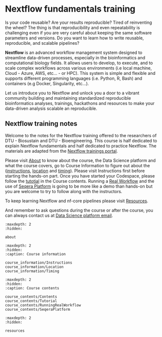 # Nextflow fundamentals training

Is your code reusable? Are your results reproducible? Tired of reinventing the wheel? The thing is that reproducibility and even repeatability is challenging even if you are very careful about keeping the same software parameters and versions. Do you want to learn how to write reusable, reproducible, and scalable pipelines?

**Nextflow** is an advanced workflow management system designed to streamline data-driven processes, especially in the bioinformatics and computational biology fields. It allows users to develop, to execute, and to scale complex workflows across various environments (i.e local machine, Cloud - Azure, AWS, etc... - or HPC). This system is simple and flexible and supports different programming languages (i.e. Python, R, Bash) and containers (e.g Docker, Singularity, etc...).

Let us introduce you to Nextflow and unlock you a door to a vibrant community building and maintaining standardized reproducible bioinformatics analyses, trainings, hackathons and resources to make your data-driven analysis scalable an reproducible.

## Nextflow training notes

Welcome to the notes for the Nextflow training offered to the researchers of DTU - Biosustain and DTU - Bioengineering. This course is half dedicated to explain Nextflow fundamentals and half dedicated to practice Nextflow. The materials are adapted from the [Nextflow trainings portal](https://training.nextflow.io/). 

Please visit [About](https://biosustain.github.io/dsp_nextflow_training/about.html) to know about the course, the Data Science platform and what the course covers, go to Course Information to figure out about the ([instructions](https://biosustain.github.io/dsp_nextflow_training/course_information/Instructions.html), [location](https://biosustain.github.io/dsp_nextflow_training/course_information/Location.html) and [timing](https://biosustain.github.io/dsp_nextflow_training/course_information/Timing.html)). Please visit Instructions first before starting the hands-on part. Once you have started your Codespace, please follow the [tutotial](https://biosustain.github.io/dsp_nextflow_training/course_contents/Tutorial.html) in the Course contents. Running a [Real Workflow](https://biosustain.github.io/dsp_nextflow_training/course_contents/RunningRealWorkflow.html) and the use of [Seqera Platform](https://biosustain.github.io/dsp_nextflow_training/course_contents/SeqeraPlatform.html) is going to be more like a demo than hands-on but you are welcome to try to follow along with the instructors.

To keep learning Nextflow and nf-core pipelines please visit [Resources](https://biosustain.github.io/dsp_nextflow_training/resources.html).

And remember to ask questions during the course or after the course, you can always contact us at [Data Science platform email](mailto:datascience@biosustain.dtu.dk).

```{toctree}
:maxdepth: 2
:hidden:

about
```

```{toctree}
:maxdepth: 2
:hidden:
:caption: Course information

course_information/Instructions
course_information/Location
course_information/Timing
```

```{toctree}
:maxdepth: 2
:hidden:
:caption: Course contents

course_contents/Contents
course_contents/Tutorial
course_contents/RunningRealWorkflow
course_contents/SeqeraPlatform
```

```{toctree}
:maxdepth: 2
:hidden:

resources
```